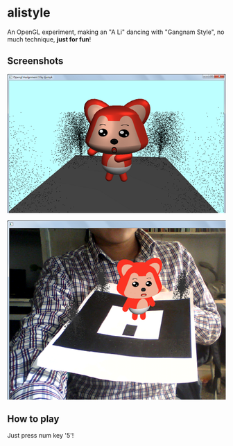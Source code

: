 alistyle
========

An OpenGL experiment, making an "A Li" dancing with "Gangnam Style", no much technique, **just for fun**!

Screenshots
------------
![s1](https://github.com/tjumyk/alistyle/raw/master/screenshot1.png)

![s2](https://github.com/tjumyk/alistyle/raw/master/screenshot2.png)

How to play
------------
Just press num key '5'!

